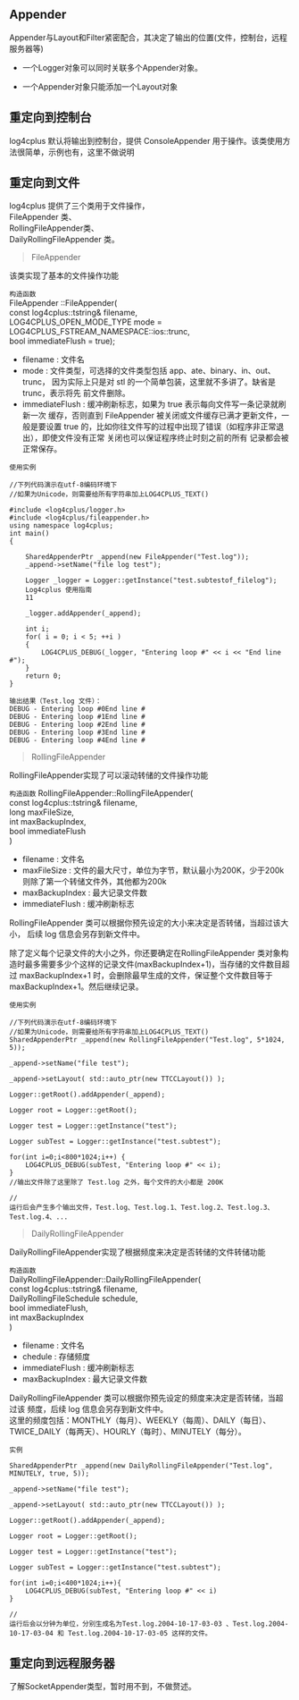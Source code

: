 ## Appender
Appender与Layout和Filter紧密配合，其决定了输出的位置(文件，控制台，远程服务器等)

* 一个Logger对象可以同时关联多个Appender对象。

* 一个Appender对象只能添加一个Layout对象

## 重定向到控制台
log4cplus 默认将输出到控制台，提供 ConsoleAppender 用于操作。该类使用方法很简单，示例也有，这里不做说明

## 重定向到文件
log4cplus 提供了三个类用于文件操作，  
FileAppender 类、  
RollingFileAppender类、  
DailyRollingFileAppender 类。

> FileAppender

该类实现了基本的文件操作功能

`构造函数`  
FileAppender ::FileAppender(  
const log4cplus::tstring& filename,  
LOG4CPLUS_OPEN_MODE_TYPE mode = LOG4CPLUS_FSTREAM_NAMESPACE::ios::trunc,  
bool immediateFlush = true);

* filename : 文件名
* mode : 文件类型，可选择的文件类型包括 app、ate、binary、in、out、trunc，
因为实际上只是对 stl 的一个简单包装，这里就不多讲了。缺省是 trunc，表示将先
前文件删除。
* immediateFlush : 缓冲刷新标志，如果为 true 表示每向文件写一条记录就刷新一次
缓存，否则直到 FileAppender 被关闭或文件缓存已满才更新文件，一般是要设置 true
的，比如你往文件写的过程中出现了错误（如程序非正常退出），即使文件没有正常
关闭也可以保证程序终止时刻之前的所有 记录都会被正常保存。


`使用实例`


    //下列代码演示在utf-8编码环境下
    //如果为Unicode，则需要给所有字符串加上LOG4CPLUS_TEXT()

    #include <log4cplus/logger.h>
    #include <log4cplus/fileappender.h>
    using namespace log4cplus;
    int main()
    {

        SharedAppenderPtr _append(new FileAppender("Test.log"));
        _append->setName("file log test");
        
        Logger _logger = Logger::getInstance("test.subtestof_filelog");
        Log4cplus 使用指南
        11
        
        _logger.addAppender(_append);
        
        int i;
        for( i = 0; i < 5; ++i )
        {
            LOG4CPLUS_DEBUG(_logger, "Entering loop #" << i << "End line #");
        }
        return 0;
    }
    
    输出结果（Test.log 文件）：
    DEBUG - Entering loop #0End line #
    DEBUG - Entering loop #1End line #
    DEBUG - Entering loop #2End line #
    DEBUG - Entering loop #3End line #
    DEBUG - Entering loop #4End line #
    
    
> RollingFileAppender

RollingFileAppender实现了可以滚动转储的文件操作功能

`构造函数`
RollingFileAppender::RollingFileAppender(  
const log4cplus::tstring& filename,  
long maxFileSize,  
int maxBackupIndex,  
bool immediateFlush  
)

* filename : 文件名
* maxFileSize : 文件的最大尺寸，单位为字节，默认最小为200K，少于200k则除了第一个转储文件外，其他都为200k
* maxBackupIndex : 最大记录文件数
* immediateFlush : 缓冲刷新标志

RollingFileAppender 类可以根据你预先设定的大小来决定是否转储，当超过该大小，
后续 log 信息会另存到新文件中。  

除了定义每个记录文件的大小之外，你还要确定在RollingFileAppender 类对象构造时最多需要多少个这样的记录文件(maxBackupIndex+1)，当存储的文件数目超过 maxBackupIndex+1 时，会删除最早生成的文件，保证整个文件数目等于 maxBackupIndex+1。然后继续记录。


`使用实例`  
    
    
    //下列代码演示在utf-8编码环境下
    //如果为Unicode，则需要给所有字符串加上LOG4CPLUS_TEXT()
    SharedAppenderPtr _append(new RollingFileAppender("Test.log", 5*1024, 5));
    
    _append->setName("file test");
    
    _append->setLayout( std::auto_ptr(new TTCCLayout()) );
    
    Logger::getRoot().addAppender(_append);
    
    Logger root = Logger::getRoot();
    
    Logger test = Logger::getInstance("test");
    
    Logger subTest = Logger::getInstance("test.subtest");
    
    for(int i=0;i<800*1024;i++) {
        LOG4CPLUS_DEBUG(subTest, "Entering loop #" << i);
    }
    //输出文件除了这里除了 Test.log 之外，每个文件的大小都是 200K
    
    //
    运行后会产生多个输出文件，Test.log、Test.log.1、Test.log.2、Test.log.3、Test.log.4、...
    
> DailyRollingFileAppender

DailyRollingFileAppender实现了根据频度来决定是否转储的文件转储功能

`构造函数`  
DailyRollingFileAppender::DailyRollingFileAppender(  
const log4cplus::tstring& filename,  
DailyRollingFileSchedule schedule,  
bool immediateFlush,  
int maxBackupIndex  
)

* filename : 文件名
* chedule : 存储频度
* immediateFlush : 缓冲刷新标志
* maxBackupIndex : 最大记录文件数  

DailyRollingFileAppender 类可以根据你预先设定的频度来决定是否转储，当超过该
频度，后续 log 信息会另存到新文件中。  
这里的频度包括：MONTHLY（每月）、WEEKLY（每周）、DAILY（每日）、TWICE_DAILY（每两天）、HOURLY（每时）、MINUTELY（每分）。


`实例`


    SharedAppenderPtr _append(new DailyRollingFileAppender("Test.log", MINUTELY, true, 5));
    
    _append->setName("file test");
    
    _append->setLayout( std::auto_ptr(new TTCCLayout()) );
    
    Logger::getRoot().addAppender(_append);
    
    Logger root = Logger::getRoot();
    
    Logger test = Logger::getInstance("test");
    
    Logger subTest = Logger::getInstance("test.subtest");
    
    for(int i=0;i<400*1024;i++){
        LOG4CPLUS_DEBUG(subTest, "Entering loop #" << i)
    }
    
    //
    运行后会以分钟为单位，分别生成名为Test.log.2004-10-17-03-03 、Test.log.2004-10-17-03-04 和 Test.log.2004-10-17-03-05 这样的文件。
    
## 重定向到远程服务器
了解SocketAppender类型，暂时用不到，不做赘述。